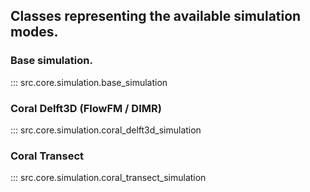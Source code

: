 ## Classes representing the available simulation modes.

### Base simulation.
::: src.core.simulation.base_simulation

### Coral Delft3D (FlowFM / DIMR)
::: src.core.simulation.coral_delft3d_simulation

### Coral Transect
::: src.core.simulation.coral_transect_simulation
